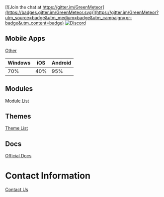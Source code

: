 [![Join the chat at https://gitter.im/GreenMeteor](https://badges.gitter.im/GreenMeteor.svg)](https://gitter.im/GreenMeteor?utm_source=badge&utm_medium=badge&utm_campaign=pr-badge&utm_content=badge) [![Discord](https://discordapp.com/api/guilds/367302199916888064/widget.png)](https://discord.gg/AKZMkt4)

## Mobile Apps
[Other](/other)

| Windows | iOS | Android |
| --- | --- | --- |
| 70% | 40% | 95% |

## Modules
[Module List](/modules)

## Themes
[Theme List](/themes)

## Docs
[Official Docs](/docs)

# Contact Information
[Contact Us](/forms)
